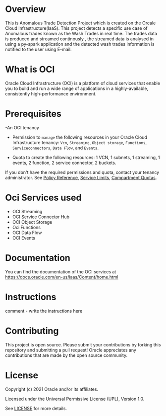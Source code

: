 # Overview
This is Anomalous Trade Detection Project which is created on the Orcale Cloud Infrastructure(IaaS). This project detects a specific use case of Anomalous trades known as the Wash Trades in real time.
The trades data is produced and streamed continously , the streamed data is analysed in using a py-spark application and the detected wash trades information is notified to the user using E-mail.

# What is OCI 
Oracle Cloud Infrastructure (OCI) is a platform of cloud services that enable you to build and run a wide range of applications in a highly-available, consistently high-performance environment.

# Prerequisites
-An OCI tenancy
- Permission to `manage` the following  resources in your Oracle Cloud Infrastructure tenancy: `Vcn`, `Streaming`, `Object storage`, `Functions`, `Serviceconnectors`, `Data Flow`, and `Events`.

- Quota to create the following resources: 1 VCN, 1 subnets, 1 streaming, 1 events, 2 function, 2 service connector, 2 buckets.

If you don't have the required permissions and quota, contact your tenancy administrator. See [Policy Reference](https://docs.cloud.oracle.com/en-us/iaas/Content/Identity/Reference/policyreference.htm), [Service Limits](https://docs.cloud.oracle.com/en-us/iaas/Content/General/Concepts/servicelimits.htm), [Compartment Quotas](https://docs.cloud.oracle.com/iaas/Content/General/Concepts/resourcequotas.htm).

# Oci Services used 
* OCI Streaming
* OCI Service Connector Hub
* OCI Object Storage
* Oci Functions
* OCI Data Flow
* OCI Events

# Documentation
You can find the documentation of the OCI services at https://docs.oracle.com/en-us/iaas/Content/home.html

# Instructions 
comment - write the instructions here

# Contributing
This project is open source.  Please submit your contributions by forking this repository and submitting a pull request!  Oracle appreciates any contributions that are made by the open source community.

# License
Copyright (c) 2021 Oracle and/or its affiliates.

Licensed under the Universal Permissive License (UPL), Version 1.0.

See [LICENSE](LICENSE) for more details.
